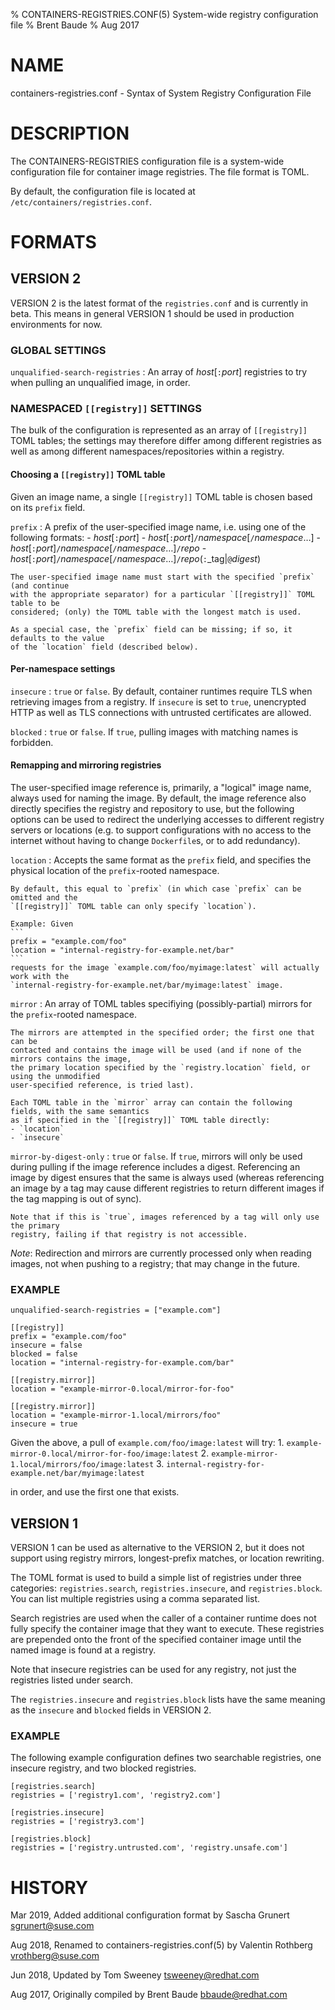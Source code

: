 % CONTAINERS-REGISTRIES.CONF(5) System-wide registry configuration file
% Brent Baude
% Aug 2017

# NAME
containers-registries.conf - Syntax of System Registry Configuration File

# DESCRIPTION
The CONTAINERS-REGISTRIES configuration file is a system-wide configuration
file for container image registries. The file format is TOML.

By default, the configuration file is located at `/etc/containers/registries.conf`.

# FORMATS

## VERSION 2
VERSION 2 is the latest format of the `registries.conf` and is currently in
beta. This means in general VERSION 1 should be used in production environments
for now.

### GLOBAL SETTINGS

`unqualified-search-registries`
: An array of _host_[`:`_port_] registries to try when pulling an unqualified image, in order.

### NAMESPACED `[[registry]]` SETTINGS

The bulk of the configuration is represented as an array of `[[registry]]`
TOML tables; the settings may therefore differ among different registries
as well as among different namespaces/repositories within a registry.

#### Choosing a `[[registry]]` TOML table

Given an image name, a single `[[registry]]` TOML table is chosen based on its `prefix` field.

`prefix`
: A prefix of the user-specified image name, i.e. using one of the following formats:
    - _host_[`:`_port_]
    - _host_[`:`_port_]`/`_namespace_[`/`_namespace_…]
    - _host_[`:`_port_]`/`_namespace_[`/`_namespace_…]`/`_repo_
    - _host_[`:`_port_]`/`_namespace_[`/`_namespace_…]`/`_repo_(`:`_tag|`@`_digest_)

    The user-specified image name must start with the specified `prefix` (and continue
    with the appropriate separator) for a particular `[[registry]]` TOML table to be
    considered; (only) the TOML table with the longest match is used.

    As a special case, the `prefix` field can be missing; if so, it defaults to the value
    of the `location` field (described below).

#### Per-namespace settings

`insecure`
: `true` or `false`.
    By default, container runtimes require TLS when retrieving images from a registry.
    If `insecure` is set to `true`, unencrypted HTTP as well as TLS connections with untrusted
    certificates are allowed.

`blocked`
: `true` or `false`.
    If `true`, pulling images with matching names is forbidden.

#### Remapping and mirroring registries

The user-specified image reference is, primarily, a "logical" image name, always used for naming
the image.  By default, the image reference also directly specifies the registry and repository
to use, but the following options can be used to redirect the underlying accesses
to different registry servers or locations (e.g. to support configurations with no access to the
internet without having to change `Dockerfile`s, or to add redundancy).

`location`
: Accepts the same format as the `prefix` field, and specifies the physical location
    of the `prefix`-rooted namespace.

    By default, this equal to `prefix` (in which case `prefix` can be omitted and the
    `[[registry]]` TOML table can only specify `location`).

    Example: Given
    ```
    prefix = "example.com/foo"
    location = "internal-registry-for-example.net/bar"
    ```
    requests for the image `example.com/foo/myimage:latest` will actually work with the
    `internal-registry-for-example.net/bar/myimage:latest` image.

`mirror`
: An array of TOML tables specifiying (possibly-partial) mirrors for the
    `prefix`-rooted namespace.

    The mirrors are attempted in the specified order; the first one that can be
    contacted and contains the image will be used (and if none of the mirrors contains the image,
    the primary location specified by the `registry.location` field, or using the unmodified
    user-specified reference, is tried last).

    Each TOML table in the `mirror` array can contain the following fields, with the same semantics
    as if specified in the `[[registry]]` TOML table directly:
    - `location`
    - `insecure`

`mirror-by-digest-only`
: `true` or `false`.
    If `true`, mirrors will only be used during pulling if the image reference includes a digest.
    Referencing an image by digest ensures that the same is always used
    (whereas referencing an image by a tag may cause different registries to return
    different images if the tag mapping is out of sync).

    Note that if this is `true`, images referenced by a tag will only use the primary
    registry, failing if that registry is not accessible.

*Note*: Redirection and mirrors are currently processed only when reading images, not when pushing
to a registry; that may change in the future.

### EXAMPLE

```
unqualified-search-registries = ["example.com"]

[[registry]]
prefix = "example.com/foo"
insecure = false
blocked = false
location = "internal-registry-for-example.com/bar"

[[registry.mirror]]
location = "example-mirror-0.local/mirror-for-foo"

[[registry.mirror]]
location = "example-mirror-1.local/mirrors/foo"
insecure = true
```
Given the above, a pull of `example.com/foo/image:latest` will try:
    1. `example-mirror-0.local/mirror-for-foo/image:latest`
    2. `example-mirror-1.local/mirrors/foo/image:latest`
    3. `internal-registry-for-example.net/bar/myimage:latest`

in order, and use the first one that exists.

## VERSION 1
VERSION 1 can be used as alternative to the VERSION 2, but it does not support
using registry mirrors, longest-prefix matches, or location rewriting.

The TOML format is used to build a simple list of registries under three
categories: `registries.search`, `registries.insecure`, and `registries.block`.
You can list multiple registries using a comma separated list.

Search registries are used when the caller of a container runtime does not fully specify the
container image that they want to execute.  These registries are prepended onto the front
of the specified container image until the named image is found at a registry.

Note that insecure registries can be used for any registry, not just the registries listed
under search.

The `registries.insecure` and `registries.block` lists have the same meaning as the
`insecure` and `blocked` fields in VERSION 2.

### EXAMPLE
The following example configuration defines two searchable registries, one
insecure registry, and two blocked registries.

```
[registries.search]
registries = ['registry1.com', 'registry2.com']

[registries.insecure]
registries = ['registry3.com']

[registries.block]
registries = ['registry.untrusted.com', 'registry.unsafe.com']
```

# HISTORY
Mar 2019, Added additional configuration format by Sascha Grunert <sgrunert@suse.com>

Aug 2018, Renamed to containers-registries.conf(5) by Valentin Rothberg <vrothberg@suse.com>

Jun 2018, Updated by Tom Sweeney <tsweeney@redhat.com>

Aug 2017, Originally compiled by Brent Baude <bbaude@redhat.com>
